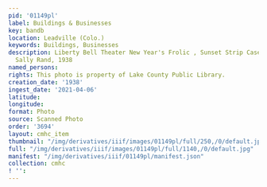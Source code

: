 ```yaml
---
pid: '01149pl'
label: Buildings & Businesses
key: bandb
location: Leadville (Colo.)
keywords: Buildings, Businesses
description: Liberty Bell Theater New Year's Frolic , Sunset Strip Case," starring
  Sally Rand, 1938
named_persons: 
rights: This photo is property of Lake County Public Library.
creation_date: '1938'
ingest_date: '2021-04-06'
latitude: 
longitude: 
format: Photo
source: Scanned Photo
order: '3694'
layout: cmhc_item
thumbnail: "/img/derivatives/iiif/images/01149pl/full/250,/0/default.jpg"
full: "/img/derivatives/iiif/images/01149pl/full/1140,/0/default.jpg"
manifest: "/img/derivatives/iiif/01149pl/manifest.json"
collection: cmhc
! '': 
---
```

